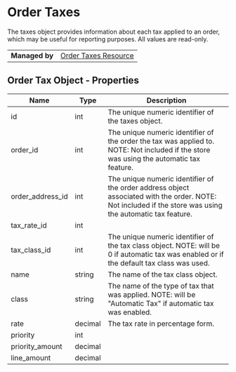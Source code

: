 # Order Taxes

The taxes object provides information about each tax applied to an order, which may be useful for reporting purposes. All values are read-only.

|||
|---|---|
| **Managed by** | [Order Taxes Resource](/api/stores/v2/orders/taxes)

## Order Tax Object - Properties

| Name | Type | Description |
| --- | --- | --- |
| id | int | The unique numeric identifier of the taxes object. |
| order_id | int | The unique numeric identifier of the order the tax was applied to. NOTE: Not included if the store was using the automatic tax feature. |
| order_address_id | int | The unique numeric identifier of the order address object associated with the order. NOTE: Not included if the store was using the automatic tax feature. |
| tax_rate_id | int |
| tax_class_id | int | The unique numeric identifier of the tax class object. NOTE: will be 0 if automatic tax was enabled or if the default tax class was used. |
| name | string | The name of the tax class object. |
| class | string | The name of the type of tax that was applied. NOTE: will be "Automatic Tax" if automatic tax was enabled. |
| rate | decimal | The tax rate in percentage form. |
| priority | int |
| priority_amount | decimal |
| line_amount | decimal |

